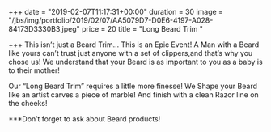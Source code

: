 +++
date = "2019-02-07T11:17:31+00:00"
duration = 30
image = "/jbs/img/portfolio/2019/02/07/AA5079D7-D0E6-4197-A028-84173D3330B3.jpeg"
price = 20
title = "Long Beard Trim "

+++
This isn’t just a Beard Trim... This is an Epic Event! A Man with a Beard like yours can’t trust just anyone with a set of clippers,and that’s why you chose us! We understand that your Beard is as important to you as a baby is to their mother!

Our “Long Beard Trim” requires a little more finesse! We Shape your Beard like an artist carves a piece of marble! And finish with a clean Razor line on the cheeks!

\***Don’t forget to ask about Beard products!